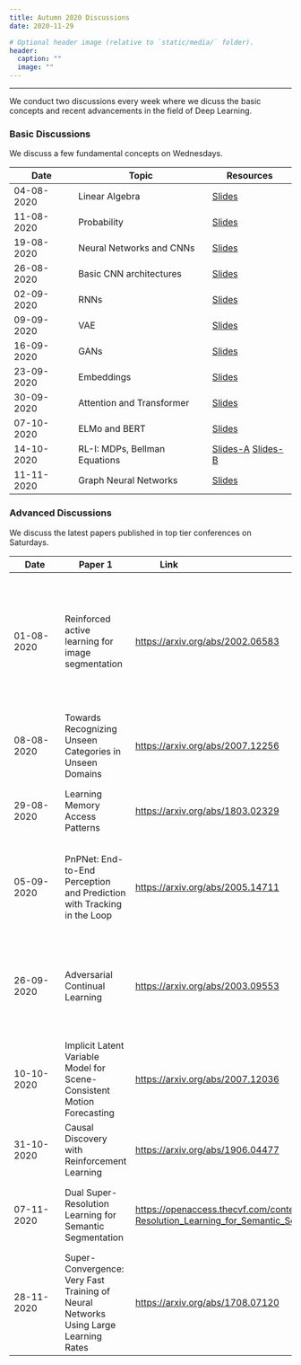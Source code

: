 ```yaml
---
title: Autumn 2020 Discussions
date: 2020-11-29

# Optional header image (relative to `static/media/` folder).
header:
  caption: ""
  image: ""
---
```

---------------------------
We conduct two discussions every week where we dicuss the basic concepts and recent advancements in the field of Deep Learning.

### Basic Discussions

We discuss a few fundamental concepts on Wednesdays. 

|     Date      |               Topic               |    Resources   |
| --------------| ----------------------------------|----------------|
| 04-08-2020    | Linear Algebra                    |[Slides](https://drive.google.com/file/d/1Wk6EPIQ7Cy7MUNKUpDPS5R-MrxbHm0zJ/view?usp=sharing)   |
| 11-08-2020    | Probability                       |[Slides](https://drive.google.com/file/d/1ZBubLdkpE_pb-mvy6fDltC3AcZeQsZRO/view?usp=sharing)   |
| 19-08-2020    | Neural Networks and CNNs          |[Slides](https://drive.google.com/file/d/1-0xcef-gOU590ucez6D9RlXtk1fyX9Eh/view?usp=sharing)   |
| 26-08-2020    | Basic CNN architectures           |[Slides](https://drive.google.com/file/d/1FybB6XIyqG1V1ezJwif70-2czRdY2PCw/view?usp=sharing)   |
| 02-09-2020    | RNNs                              |[Slides](https://drive.google.com/file/d/10nr5omq9ELJUP-NxIEU0ZOjqi7V2M_Jc/view?usp=sharing)   |
| 09-09-2020    | VAE                               |[Slides](https://drive.google.com/file/d/142-qoBEV3-rBO-FsFdxhRr420U6PzMfN/view?usp=sharing)   |
| 16-09-2020    | GANs                              |[Slides](https://docs.google.com/presentation/d/1FNmDho1huVCQeG-iZcVyVpE6Z8UmhBbTqe0FYu2xf8o/edit?usp=sharing)   |
| 23-09-2020    | Embeddings                        |[Slides](https://docs.google.com/presentation/d/1j8f4eKZteAs2gx30KHtTl-u1M2ASn8Hgjmbsph-naWI/edit?usp=sharing)   |
| 30-09-2020    | Attention and Transformer         |[Slides](https://docs.google.com/presentation/d/1JcKHknv3a33eDIJvO72MMfTqYIMJ0cyeJ2LeFtgapXU/edit?usp=sharing)   |
| 07-10-2020    | ELMo and BERT                     |[Slides](https://drive.google.com/file/d/1cnIyEpPKKp91g5d6vkfzk_k2T07Du2PQ/view?usp=sharing)   |
| 14-10-2020    | RL-I: MDPs, Bellman Equations     |[Slides-A](https://drive.google.com/file/d/1neAp21D7DUCdnK--5DNaB5HWwSrzeKh7/view?usp=sharing)  [Slides-B](https://drive.google.com/file/d/1HQhnvmZ5hPTxR1b2khlluJyVlqIx7Q16/view?usp=sharing)   |
| 11-11-2020    | Graph Neural Networks             |[Slides](https://drive.google.com/file/d/1CUCpubZElLWfnCi-JPE5mUXLgb-Bzyfo/view?usp=sharing)   |

### Advanced Discussions

We discuss the latest papers published in top tier conferences on Saturdays.

|<div style="width:75px">Date</div>| Paper 1                                           |<div style="width:120px">Link</div>| Paper 2                                           |<div style="width:120px">Link</div>|
|------------	|--------------------------------------------------------------------------	|----------------------------------	|---------------------------------------------------------------------------------------------------------------------------	|-----------------------------------	|
| 01-08-2020          	| Reinforced active  learning for image  segmentation                      	| https://arxiv.org/abs/2002.06583 	| Enhanced POET: Open-Ended Reinforcement  Learning through Unbounded Invention of  Learning Challenges and their Solutions 	| https://arxiv.org/abs/2003.08536  	|
| 08-08-2020  | Towards Recognizing  Unseen Categories in  Unseen Domains                	| https://arxiv.org/abs/2007.12256 	| Neural Arithmetic Units                                                                                                   	| https://arxiv.org/abs/2001.05016  	|
| 29-08-2020 | Learning Memory  Access Patterns                                         	| https://arxiv.org/abs/1803.02329 	| Equalization Loss for Long-Tailed  Object Recognition                                                                     	| https://arxiv.org/abs/2003.05176  	|
| 05-09-2020 | PnPNet: End-to-End  Perception and Prediction  with Tracking in the Loop 	| https://arxiv.org/abs/2005.14711 	| CutMix: Regularization Strategy to Train  Strong Classifiers with Localizable  Features                                   	| https://arxiv.org/abs/1905.048993 	|
| 26-09-2020 | Adversarial Continual  Learning                                          	| https://arxiv.org/abs/2003.09553 	| Decentralized Reinforcement Learning:  Global Decision-Making via Local  Economic Transactions                            	| https://arxiv.org/abs/2007.02382  	|
| 10-10-2020 | Implicit Latent Variable  Model for Scene-Consistent  Motion Forecasting 	| https://arxiv.org/abs/2007.12036 	| Large Batch Optimization for Deep Learning:  Training BERT in 76 minutes                                                  	| https://arxiv.org/abs/1904.00962  	|
| 31-10-2020 | Causal Discovery with Reinforcement Learning 	| https://arxiv.org/abs/1906.04477 	| What Should Not Be Contrastive in Contrastive Learning                                                  	| https://arxiv.org/abs/2008.05659 	 |
| 07-11-2020 | Dual Super-Resolution Learning for Semantic Segmentation 	| https://openaccess.thecvf.com/content_CVPR_2020/papers/Wang_Dual_Super-Resolution_Learning_for_Semantic_Segmentation_CVPR_2020_paper.pdf	| Neural Architecture Search without Training Learning                                                  	| https://arxiv.org/abs/2006.04647 	 |
| 28-11-2020 | Super-Convergence: Very Fast Training of Neural Networks Using Large Learning Rates 	| https://arxiv.org/abs/1708.07120	| ELECTRA: Pre-training Text Encoders as Discriminators Rather Than Generators                              | https://iclr.cc/virtual_2020/poster_r1xMH1BtvB.html 	 |





